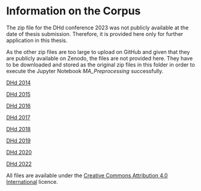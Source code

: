 # Information on the Corpus

The zip file for the DHd conference 2023 was not publicly available at the date of thesis submission. Therefore, it is provided here only for further application in this thesis.

As the other zip files are too large to upload on GitHub and given that they are publicly available on Zenodo, the files are not provided here.
They have to be downloaded and stored as the original zip files in this folder in order to execute the Jupyter Notebook *MA_Preprocessing* successfully. 

[DHd 2014](https://zenodo.org/record/7506776)

[DHd 2015](https://zenodo.org/record/7506755)

[DHd 2016](https://zenodo.org/record/7506730)

[DHd 2017](https://zenodo.org/record/7506702)

[DHd 2018](https://zenodo.org/record/7506655)

[DHd 2019](https://zenodo.org/record/7506608)

[DHd 2020](https://zenodo.org/record/7506559)

[DHd 2022](https://zenodo.org/record/7398016)

All files are available under the [Creative Commons Attribution 4.0 International](https://creativecommons.org/licenses/by/4.0/legalcode) licence.

